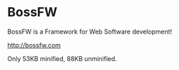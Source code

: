 # BossFW
BossFW is a Framework for Web Software development!

http://bossfw.com

Only 53KB minified, 88KB unminified.